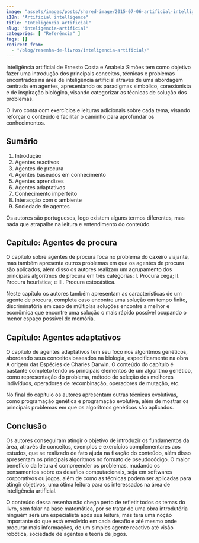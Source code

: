 ```yaml
---
image: "assets/images/posts/shared-image/2015-07-06-artificial-intelligence.jpg"
i18n: "Artificial intelligence"
title: "Inteligência artificial"
slug: "inteligencia-artificial"
categories: [ "Referência" ]
tags: []
redirect_from:
  - "/blog/resenha-de-livros/inteligencia-artificial/"
---
```

Inteligência artificial de Ernesto Costa e Anabela Simões tem como objetivo fazer uma introdução dos principais conceitos, técnicas e problemas encontrados na área de inteligência artificial através de uma abordagem centrada em agentes, apresentando os paradigmas simbólico, conexionista e de inspiração biológica, visando categorizar as técnicas de solução dos problemas.

O livro conta com exercícios e leituras adicionais sobre cada tema, visando reforçar o conteúdo e facilitar o caminho para aprofundar os conhecimentos.

## Sumário

1. Introdução
2. Agentes reactivos
3. Agentes de procura
4. Agentes baseados em conhecimento
5. Agentes aprendizes
6. Agentes adaptativos
7. Conhecimento imperfeito
8. Interacção com o ambiente
9. Sociedade de agentes

Os autores são portugueses, logo existem alguns termos diferentes, mas nada que atrapalhe na leitura e entendimento do conteúdo.

## Capítulo: Agentes de procura

O capítulo sobre agentes de procura foca no problema do caxeiro viajante, mas também apresenta outros problemas em que os agentes de procura são aplicados, além disso os autores realizam um agrupamento dos principais algoritmos de procura em três categorias: I. Procura cega; II. Procura heurística; e III. Procura estocástica.

Neste capítulo os autores também apresentam as características de um agente de procura, completa caso encontre uma solução em tempo finito, discriminatória em caso de múltiplas soluções encontre a melhor e econômica que encontre uma solução o mais rápido possível ocupando o menor espaço possível de memória.

## Capítulo: Agentes adaptativos

O capítulo de agentes adaptativos tem seu foco nos algoritmos genéticos, abordando seus conceitos baseados na biologia, especificamente na obra A origem das Espécies de Charles Darwin. O conteúdo do capítulo é bastante completo tendo os principais elementos de um algoritmo genético, como representação do problema, método de seleção dos melhores indivíduos, operadores de recombinação, operadores de mutação, etc.

No final do capítulo os autores apresentam outras técnicas evolutivas, como programação genética e programação evolutiva, além de mostrar os principais problemas em que os algoritmos genéticos são aplicados.

## Conclusão

Os autores conseguiram atingir o objetivo de introduzir os fundamentos da área, através de conceitos, exemplos e exercícios complementares aos estudos, que se realizado de fato ajuda na fixação do conteúdo, além disso apresentam os principais algoritmos no formato de pseudocódigo. O maior benefício da leitura é compreender os problemas, mudando os pensamentos sobre os desafios computacionais, seja em softwares corporativos ou jogos, além de como as técnicas podem ser aplicadas para atingir objetivos, uma ótima leitura para os interessados na área de inteligência artificial.

O conteúdo dessa resenha não chega perto de refletir todos os temas do livro, sem falar na base matemática, por se tratar de uma obra introdutória ninguém será um especialista após sua leitura, mas terá uma noção importante do que está envolvido em cada desafio e até mesmo onde procurar mais informações, de um simples agente reactivo até visão robótica, sociedade de agentes e teoria de jogos.
